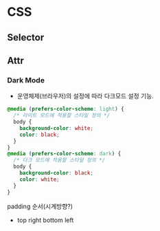 # CSS
## Selector

## Attr
### Dark Mode
- 운영체제(브라우저)의 설정에 따라 다크모드 설정 기능.
```css
@media (prefers-color-scheme: light) {
  /* 라이트 모드에 적용할 스타일 정의 */
  body {
    background-color: white;
    color: black;
  }
}
@media (prefers-color-scheme: dark) {
  /* 다크 모드에 적용할 스타일 정의 */
  body {
    background-color: black;
    color: white;
  }
}
```

padding 순서(시계방향?)
- top right bottom left